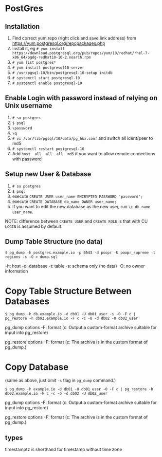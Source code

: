 # PostGres

## Installation

1. Find correct yum repo (right click and save link address) from https://yum.postgresql.org/repopackages.php
2. Install it, eg `# yum install https://download.postgresql.org/pub/repos/yum/10/redhat/rhel-7-x86_64/pgdg-redhat10-10-2.noarch.rpm`
3. `# yum list postgres*`
4. `# yum install postgresql10-server`
3. `# /usr/pgsql-10/bin/postgresql-10-setup initdb`
4. `# systemctl start postgresql-10`
5. `# systemctl enable postgresql-10`

## Enable Login with password instead of relying on Unix username

1. `# su postgres`
2. `$ psql`
3. `\password`
4. `\q`
5. `# vi /var/lib/pgsql/10/data/pg_hba.conf` and switch all ident/peer to md5
6. `# systemctl restart postgresql-10`
7. Add `host  all  all  all  md5` if you want to allow remote connections with password

## Setup new User & Database

1. `# su postgres`
2. `$ psql`
3. execute `CREATE USER user_name ENCRYPTED PASSWORD 'password';`
4. execute `CREATE DATABASE db_name OWNER user_name;`
5. If you want to edit the new database as the new user, run `\c db_name user_name`.

NOTE: difference between `CREATE USER` and `CREATE ROLE` is that with CU `LOGIN` is assumed by default.

## Dump Table Structure (no data)

```
$ pg_dump -h postgres.example.io -p 6543 -d poopr -U poopr_supreme -t regions -s -O > dump.sql
```

\-h: host
\-d: database
\-t: table
\-s: schema only (no data)
\-O: no owner information

# Copy Table Structure Between Databases

```
$ pg_dump -h db.example.io -d db01 -U db01_user -s -O -F c | pg_restore -h db02.example.io -F c -c -O -d db02 -U db02_user
```

pg\_dump options
\-F: format (c: Output a custom-format archive suitable for input into pg\_restore)

pg\_restore options
\-F: format (c: The archive is in the custom format of pg\_dump.)

# Copy Database

(same as above, just omit `-s` flag in `pg_dump` command.)

```
$ pg_dump -h example.io -d db01 -U db01_user -O -F c | pg_restore -h db02.example.io -F c -c -O -d db02 -U db02_user
```

pg\_dump options
\-F: format (c: Output a custom-format archive suitable for input into pg\_restore)

pg\_restore options
\-F: format (c: The archive is in the custom format of pg\_dump.)



## types

timestamptz is shorthand for timestamp without time zone
